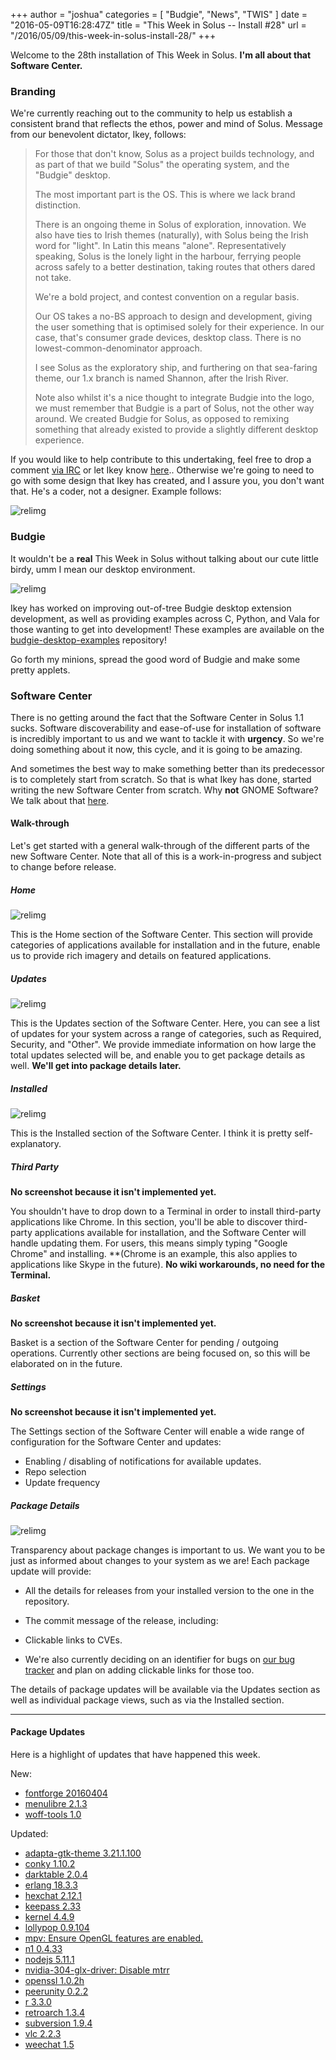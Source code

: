 +++
author = "joshua"
categories = [
"Budgie",
"News",
"TWIS"
]
date =  "2016-05-09T16:28:47Z"
title = "This Week in Solus -- Install #28"
url = "/2016/05/09/this-week-in-solus-install-28/"
+++ 

Welcome to the 28th installation of This Week in Solus. **I'm all about that Software Center.** 

### Branding

We're currently reaching out to the community to help us establish a consistent brand that reflects the ethos, power and mind of Solus. Message from our benevolent dictator, Ikey, follows:

> For those that don't know, Solus as a project builds technology, and as part of that we build "Solus" the operating system, and the "Budgie" desktop.
>
> The most important part is the OS. This is where we lack brand distinction.
>
> There is an ongoing theme in Solus of exploration, innovation. We also have ties to Irish themes (naturally), with Solus being the Irish word for "light". In Latin this means "alone". Representatively speaking, Solus is the lonely light in the harbour, 
ferrying people across safely to a better destination, taking routes that others dared not take.
>
> We're a bold project, and contest convention on a regular basis.
>
> Our OS takes a no-BS approach to design and development, giving the user something that is optimised solely for their experience. In our case, that's consumer grade devices, desktop class. There is no lowest-common-denominator approach.
>
> I see Solus as the exploratory ship, and furthering on that sea-faring theme, our 1.x branch is named Shannon, after the Irish River.
>
> Note also whilst it's a nice thought to integrate Budgie into the logo, we must remember that Budgie is a part of Solus, not the other way around. We created Budgie for Solus, as opposed to remixing something that already existed to provide a slightly 
different desktop experience.

If you would like to help contribute to this undertaking, feel free to drop a comment [via IRC](https://wiki.solus-project.com/Getting_Involved#IRC) or let Ikey know [here](https://plus.google.com/u/0/+Solus-Project/posts/QjACFNNdMXo).. 
Otherwise we're going to need to go with some design that Ikey has created, and I assure you, you don't want that. He's a coder, not a designer. Example follows:

![relimg](Screenshot-from-2016-05-08-19-45-35.png)

### Budgie

It wouldn't be a **real** This Week in Solus without talking about our cute little birdy, umm I mean our desktop environment.

![relimg](Screenshot-from-2016-05-05-21-34-49.png)

Ikey has worked on improving out-of-tree Budgie desktop extension development, as well as providing examples across C, Python, and Vala for those wanting to get into development! These examples are available on the 
[budgie-desktop-examples](https://github.com/solus-project/budgie-desktop-examples) repository!

Go forth my minions, spread the good word of Budgie and make some pretty applets.

### Software Center

There is no getting around the fact that the Software Center in Solus 1.1 sucks. Software discoverability and ease-of-use for installation of software is incredibly important to us and we want to tackle it with **urgency**. So we're doing something about it 
now, this cycle, and it is going to be amazing.

And sometimes the best way to make something better than its predecessor is to completely start from scratch. So that is what Ikey has done, started writing the new Software Center from scratch. Why **not** GNOME Software? We talk about that 
[here](https://github.com/solus-project/solus-sc/blob/master/README.rst).

#### Walk-through

Let's get started with a general walk-through of the different parts of the new Software Center. Note that all of this is a work-in-progress and subject to change before release.

##### Home

![relimg](Screenshot-from-2016-05-09-17-14-24.png)

This is the Home section of the Software Center. This section will provide categories of applications available for installation and in the future, enable us to provide rich imagery and details on featured applications.

##### Updates

![relimg](Screenshot-from-2016-05-09-17-24-58.png)

This is the Updates section of the Software Center. Here, you can see a list of updates for your system across a range of categories, such as Required, Security, and "Other". We provide immediate information on how large the total updates selected will be, 
and enable you to get package details as well. **We'll get into package details later.**

##### Installed

![relimg](Screenshot-from-2016-05-09-17-35-45.png)

This is the Installed section of the Software Center. I think it is pretty self-explanatory.

##### Third Party

**No screenshot because it isn't implemented yet.**

You shouldn't have to drop down to a Terminal in order to install third-party applications like Chrome. In this section, you'll be able to discover third-party applications available for installation, and the Software Center will handle updating them. For users, 
this means simply typing "Google Chrome" and installing. **(Chrome is an example, this also applies to applications like Skype in the future). **No wiki workarounds, no need for the Terminal.**

##### Basket

**No screenshot because it isn't implemented yet.**

Basket is a section of the Software Center for pending / outgoing operations. Currently other sections are being focused on, so this will be elaborated on in the future.

##### Settings

**No screenshot because it isn't implemented yet.**

The Settings section of the Software Center will enable a wide range of configuration for the Software Center and updates:

- Enabling / disabling of notifications for available updates.
- Repo selection
- Update frequency

##### Package Details

![relimg](package_updates.jpg)

Transparency about package changes is important to us. We want you to be just as informed about changes to your system as we are! Each package update will provide:

- All the details for releases from your installed version to the one in the repository.
- The commit message of the release, including: 
- Clickable links to CVEs.

- We're also currently deciding on an identifier for bugs on [our bug tracker](https://bugs.solus-project.com) and plan on adding clickable links for those too.

The details of package updates will be available via the Updates section as well as individual package views, such as via the Installed section.

---

#### Package Updates

Here is a highlight of updates that have happened this week.

New:

- [fontforge 20160404](https://git.solus-project.com/packages/fontforge/commit/?id=66b820a4cd74a211c9986641be3733927a11d50f)
- [menulibre 2.1.3](https://git.solus-project.com/packages/menulibre/commit/?id=a223ea364bafc40ee11b62fa79350513caad4e24)
- [woff-tools 1.0](https://git.solus-project.com/packages/woff-tools/commit/?id=772b5ad85e5e20858e7d5f1bcb00bd860e74d57b)

Updated: 

- [adapta-gtk-theme 3.21.1.100](https://git.solus-project.com/packages/adapta-gtk-theme/commit/?id=cbfbf58769e21db0702751f391165d39430508c4)
- [conky 1.10.2](https://git.solus-project.com/packages/conky/commit/?id=57e98ca5a28bf8a6db372152b9f033bb3f9f41fe)
- [darktable 2.0.4](https://git.solus-project.com/packages/darktable/commit/?id=8b98369ca3d082862c6ed920f673cb710bb6c21a)
- [erlang 18.3.3](https://git.solus-project.com/packages/erlang/commit/)
- [hexchat 2.12.1](https://git.solus-project.com/packages/hexchat/commit/?id=51f8d15f0abd63438f8c6146267f2a88b091ec0c)
- [keepass 2.33](https://git.solus-project.com/packages/keepass/commit/?id=fec8052dd92b7dbdcbbadbb0aa356a37c1946114)
- [kernel 4.4.9](https://git.solus-project.com/packages/kernel/commit/?id=b7ad5aa45c3dd3dffb5896bf957f041f72346b78)
- [lollypop 0.9.104](https://git.solus-project.com/packages/lollypop/commit/?id=ddc6f69d8dede3e7f9590c012461966108b95d45)
- [mpv: Ensure OpenGL features are enabled.](https://git.solus-project.com/packages/mpv/commit/?id=11116438439bb3e907bea4a533df32a062589fd5)
- [n1 0.4.33](https://git.solus-project.com/packages/n1/commit/?id=5aa74d85ce01c0849a60e8dde5544388e70672a4)
- [nodejs 5.11.1](https://git.solus-project.com/packages/nodejs/commit/?id=f5d4b4dfbd69e360e8c742f9d7bce864b4a132c9)
- [nvidia-304-glx-driver: Disable mtrr](https://git.solus-project.com/packages/nvidia-304-glx-driver/commit/?id=9bf874ca0e0a098389f1e1a2c38ab3bea389665b)
- [openssl 1.0.2h](https://git.solus-project.com/packages/openssl/commit/?id=22461ec9f07e7c6293aeab0f8813e451b2b6cbe3)
- [peerunity 0.2.2](https://git.solus-project.com/packages/peerunity/commit/?id=ad78e2317d7af5fef8cc6d06d40055f100cf8bb7)
- [r 3.3.0](https://git.solus-project.com/packages/r/commit/?id=678700159e24ccfd4e2a1cf7051f8a6744aaadf3)
- [retroarch 1.3.4](https://git.solus-project.com/packages/retroarch/commit/?id=6c645199cf3f23084108f5feb488ef97c39bdfc5)
- [subversion 1.9.4](https://git.solus-project.com/packages/subversion/commit/?id=705eeaea7d81f20747afa15d417da061c20f5f9f)
- [vlc 2.2.3](https://git.solus-project.com/packages/vlc/commit/?id=24272515b1341028952c3c2d5ee2413f043b5d11)
- [weechat 1.5](https://git.solus-project.com/packages/weechat/commit/?id=e9373af2396987283e3c44d62159a1c9824e76fe)

